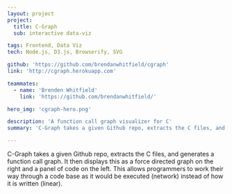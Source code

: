 ```yaml
---
layout: project
project:
  title: C-Graph
  sub: interactive data-viz

tags: Frontend, Data Viz
tech: Node.js, D3.js, Browserify, SVG

github: 'https://github.com/brendanwhitfield/cgraph'
link: 'http://cgraph.herokuapp.com'

teammates:
  - name: 'Brenden Whitfield'
    link: 'https://github.com/brendanwhitfield/'

hero_img: 'cgraph-hero.png'

description: 'A function call graph visualizer for C'
summary: 'C-Graph takes a given Github repo, extracts the C files, and generates a function call graph. It then displays this as a force directed graph on the right and a panel of code on the left. This allows programmers to work their way through a code base as it would be executed (network) instead of how it is written (linear).'

---
```


C-Graph takes a given Github repo, extracts the C files, and generates a function call graph. It then displays this as a force directed graph on the right and a panel of code on the left. This allows programmers to work their way through a code base as it would be executed (network) instead of how it is written (linear).
